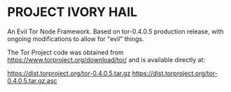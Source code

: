 # PROJECT IVORY HAIL
An Evil Tor Node Framework. Based on tor-0.4.0.5 production release, with ongoing modifications to allow for "evil" things.

The Tor Project code was obtained from https://www.torproject.org/download/tor/ and is available directly at:

https://dist.torproject.org/tor-0.4.0.5.tar.gz
https://dist.torproject.org/tor-0.4.0.5.tar.gz.asc 

